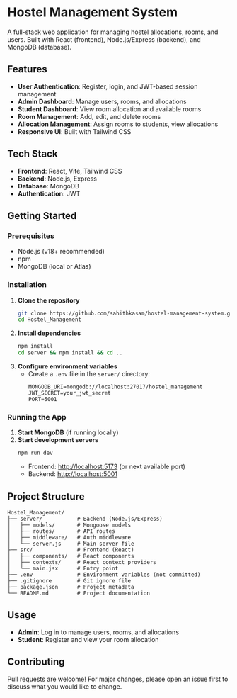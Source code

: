 # Hostel Management System

A full-stack web application for managing hostel allocations, rooms, and users. Built with React (frontend), Node.js/Express (backend), and MongoDB (database).

## Features

- **User Authentication**: Register, login, and JWT-based session management
- **Admin Dashboard**: Manage users, rooms, and allocations
- **Student Dashboard**: View room allocation and available rooms
- **Room Management**: Add, edit, and delete rooms
- **Allocation Management**: Assign rooms to students, view allocations
- **Responsive UI**: Built with Tailwind CSS

## Tech Stack

- **Frontend**: React, Vite, Tailwind CSS
- **Backend**: Node.js, Express
- **Database**: MongoDB
- **Authentication**: JWT

## Getting Started

### Prerequisites
- Node.js (v18+ recommended)
- npm
- MongoDB (local or Atlas)

### Installation
1. **Clone the repository**
   ```bash
   git clone https://github.com/sahithkasam/hostel-management-system.git
   cd Hostel_Management
   ```
2. **Install dependencies**
   ```bash
   npm install
   cd server && npm install && cd ..
   ```
3. **Configure environment variables**
   - Create a `.env` file in the `server/` directory:
     ```env
     MONGODB_URI=mongodb://localhost:27017/hostel_management
     JWT_SECRET=your_jwt_secret
     PORT=5001
     ```

### Running the App
1. **Start MongoDB** (if running locally)
2. **Start development servers**
   ```bash
   npm run dev
   ```
   - Frontend: [http://localhost:5173](http://localhost:5173) (or next available port)
   - Backend: [http://localhost:5001](http://localhost:5001)

## Project Structure
```
Hostel_Management/
├── server/           # Backend (Node.js/Express)
│   ├── models/       # Mongoose models
│   ├── routes/       # API routes
│   ├── middleware/   # Auth middleware
│   └── server.js     # Main server file
├── src/              # Frontend (React)
│   ├── components/   # React components
│   ├── contexts/     # React context providers
│   └── main.jsx      # Entry point
├── .env              # Environment variables (not committed)
├── .gitignore        # Git ignore file
├── package.json      # Project metadata
└── README.md         # Project documentation
```

## Usage
- **Admin**: Log in to manage users, rooms, and allocations
- **Student**: Register and view your room allocation

## Contributing
Pull requests are welcome! For major changes, please open an issue first to discuss what you would like to change.

